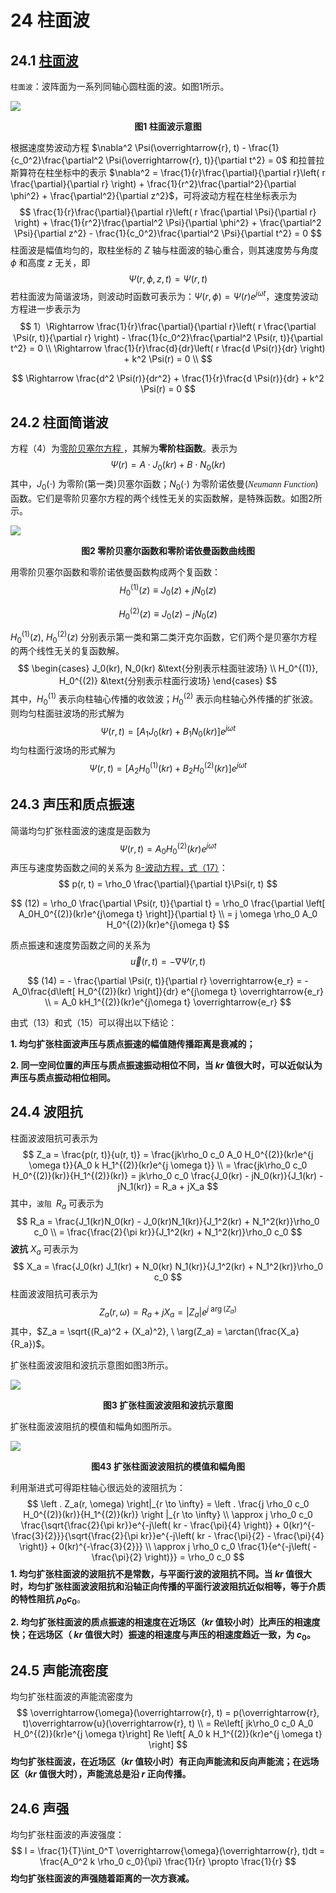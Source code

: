 # 24 柱面波

## 24.1 [柱面波](https://baike.baidu.com/item/%E6%9F%B1%E9%9D%A2%E6%B3%A2/2962710?fr=aladdin)

`柱面波`：波阵面为一系列同轴心圆柱面的波。如图1所示。

![](../resources/Chapter1-声学基础/柱面波.png)

<center><b>图1 柱面波示意图</b></center>

根据速度势波动方程 $\nabla^2 \Psi(\overrightarrow{r}, t) - \frac{1}{c_0^2}\frac{\partial^2 \Psi(\overrightarrow{r}, t)}{\partial t^2} = 0$ 和拉普拉斯算符在柱坐标中的表示 $\nabla^2 = \frac{1}{r}\frac{\partial}{\partial r}\left( r \frac{\partial}{\partial r} \right) + \frac{1}{r^2}\frac{\partial^2}{\partial \phi^2} + \frac{\partial^2}{\partial z^2}$，可将波动方程在柱坐标表示为
$$
\frac{1}{r}\frac{\partial}{\partial r}\left( r \frac{\partial \Psi}{\partial r} \right) + \frac{1}{r^2}\frac{\partial^2 \Psi}{\partial \phi^2} + \frac{\partial^2 \Psi}{\partial z^2} - \frac{1}{c_0^2}\frac{\partial^2 \Psi}{\partial t^2} = 0
$$
柱面波是幅值均匀的，取柱坐标的 $Z$ 轴与柱面波的轴心重合，则其速度势与角度 $\phi$ 和高度 $z$ 无关，即
$$
\Psi(r, \phi, z, t) = \Psi(r, t)
$$
若柱面波为简谐波场，则波动时函数可表示为：$\Psi(r, \phi) = \Psi(r)e^{j \omega t}$，速度势波动方程进一步表示为
$$
1）\Rightarrow \frac{1}{r}\frac{\partial}{\partial r}\left( r \frac{\partial \Psi(r, t)}{\partial r} \right) - \frac{1}{c_0^2}\frac{\partial^2 \Psi(r, t)}{\partial t^2} = 0 \\
\Rightarrow \frac{1}{r}\frac{d}{dr}\left( r \frac{d \Psi(r)}{dr} \right) + k^2 \Psi(r) = 0 \\
$$

$$
\Rightarrow \frac{d^2 \Psi(r)}{dr^2} + \frac{1}{r}\frac{d \Psi(r)}{dr} + k^2 \Psi(r) = 0
$$

## 24.2 柱面简谐波

方程（4）为[零阶贝塞尔方程 ](https://baike.baidu.com/item/%E8%B4%9D%E5%A1%9E%E5%B0%94%E5%87%BD%E6%95%B0/3431101?fr=aladdin)，其解为**零阶柱函数**。表示为
$$
\Psi(r) = A \cdot J_0(kr) + B \cdot N_0(kr)
$$
其中，$J_0(\cdot)$ 为零阶(第一类)贝塞尔函数；$N_0(\cdot)$ 为零阶诺依曼(<font face="Times"><i>Neumann Function</i></font>)函数。它们是零阶贝塞尔方程的两个线性无关的实函数解，是特殊函数。如图2所示。

![](../resources/Chapter1-声学基础/零阶贝塞尔函数与零阶诺依曼函数曲线图.png)

<center><b>图2 零阶贝塞尔函数和零阶诺依曼函数曲线图</b></center>

用零阶贝塞尔函数和零阶诺依曼函数构成两个复函数：
$$
H_0^{(1)}(z) \equiv J_0(z) + jN_0(z) 
$$

$$
H_0^{(2)}(z) \equiv J_0(z) - jN_0(z) 
$$

$H_0^{(1)}(z),\  H_0^{(2)}(z)$ 分别表示第一类和第二类汗克尔函数，它们两个是贝塞尔方程的两个线性无关的复函数解。
$$
\begin{cases}
J_0(kr), N_0(kr) &\text{分别表示柱面驻波场} \\
H_0^{(1)}, H_0^{(2)} &\text{分别表示柱面行波场}
\end{cases}
$$
其中，$H_0^{(1)}$ 表示向柱轴心传播的收敛波；$H_0^{(2)}$ 表示向柱轴心外传播的扩张波。则均匀柱面驻波场的形式解为
$$
\Psi(r, t) = \left[ A_1J_0(kr) + B_1 N_0(kr) \right]e^{j \omega t}
$$
均匀柱面行波场的形式解为
$$
\Psi(r, t) = \left[ A_2H_0^{(1)}(kr) + B_2H_0^{(2)}(kr) \right]e^{j \omega t}
$$

## 24.3 声压和质点振速

简谐均匀扩张柱面波的速度是函数为
$$
\Psi(r, t) = A_0H_0^{(2)}(kr)e^{j \omega t}
$$
声压与速度势函数之间的关系为 [8-波动方程，式（17）](./8-波动方程.md)：
$$
p(r, t) = \rho_0 \frac{\partial}{\partial t}\Psi(r, t)
$$

$$
(12) = \rho_0 \frac{\partial \Psi(r, t)}{\partial t} = \rho_0 \frac{\partial 
\left[
	A_0H_0^{(2)}(kr)e^{j\omega t}
\right]}{\partial t} \\ 
= j \omega \rho_0 A_0 H_0^{(2)}(kr)e^{j\omega t}
$$

质点振速和速度势函数之间的关系为
$$
\overrightarrow{u}(r, t) = - \nabla \Psi(r, t)
$$

$$
(14) = - \frac{\partial \Psi(r, t)}{\partial r} \overrightarrow{e_r} 
= -A_0\frac{d\left[ H_0^{(2)}(kr) \right]}{dr} e^{j\omega t} \overrightarrow{e_r} \\
= A_0 kH_1^{(2)}(kr)e^{j\omega t} \overrightarrow{e_r}
$$

由式（13）和式（15）可以得出以下结论：

**1. 均匀扩张柱面波声压与质点振速的幅值随传播距离是衰减的；**

**2. 同一空间位置的声压与质点振速振动相位不同，当 $kr$ 值很大时，可以近似认为声压与质点振动相位相同。**

## 24.4 波阻抗

柱面波波阻抗可表示为
$$
Z_a = \frac{p(r, t)}{u(r, t)} = \frac{jk\rho_0 c_0 A_0 H_0^{(2)}(kr)e^{j \omega t}}{A_0 k H_1^{(2)}(kr)e^{j \omega t}} \\ = \frac{jk\rho_0 c_0 H_0^{(2)}(kr)}{H_1^{(2)}(kr)} = 
jk\rho_0 c_0 \frac{J_0(kr) - jN_0(kr)}{J_1(kr) - jN_1(kr)} = R_a + jX_a
$$
其中，`波阻 `$R_a$ 可表示为
$$
R_a = \frac{J_1(kr)N_0(kr) - J_0(kr)N_1(kr)}{J_1^2(kr) + N_1^2(kr)}\rho_0 c_0 \\
 = \frac{\frac{2}{\pi kr}}{J_1^2(kr) + N_1^2(kr)}\rho_0 c_0
$$
 **波抗** $X_a$ 可表示为
$$
X_a = \frac{J_0(kr) J_1(kr) + N_0(kr) N_1(kr)}{J_1^2(kr) + N_1^2(kr)}\rho_0 c_0
$$
柱面波波阻抗可表示为
$$
Z_a(r, \omega) = R_a + j X_a = \left| Z_a \right| e ^{j \ \arg(Z_a)}
$$
其中，$Z_a = \sqrt{(R_a)^2 + (X_a)^2}, \ \arg(Z_a) = \arctan(\frac{X_a}{R_a})$。

扩张柱面波波阻和波抗示意图如图3所示。

![](../resources/Chapter1-声学基础/柱面波波阻和波抗.jpg)

<center><b>图3 扩张柱面波波阻和波抗示意图</b></center>

扩张柱面波波阻抗的模值和幅角如图所示。

![](../resources/Chapter1-声学基础/柱面波幅值和相位.jpg)

<center><b>图43 扩张柱面波波阻抗的模值和幅角图</b></center>

利用渐进式可得距柱轴心很远处的波阻抗为：
$$
\left . Z_a(r, \omega) \right|_{r \to \infty} = \left . \frac{j \rho_0 c_0 H_0^{(2)}(kr)}{H_1^{(2)}(kr)} \right |_{r \to \infty} \\ 
\approx j \rho_0 c_0 \frac{\sqrt{\frac{2}{\pi kr}}e^{-j\left( kr - \frac{\pi}{4} \right)} + 0(kr)^{-\frac{3}{2}}}{\sqrt{\frac{2}{\pi kr}}e^{-j\left( kr - \frac{\pi}{2} - \frac{\pi}{4} \right)} + 0(kr)^{-\frac{3}{2}}} \\
\approx j \rho_0 c_0 \frac{1}{e^{-j\left( - \frac{\pi}{2} \right)}} = \rho_0 c_0
$$
**1. 均匀扩张柱面波的波阻抗不是常数，与平面行波的波阻抗不同。当 $kr$ 值很大时，均匀扩张柱面波波阻抗和沿轴正向传播的平面行波波阻抗近似相等，等于介质的特性阻抗 $\rho_0 c_0$**。

**2. 均匀扩张柱面波的质点振速的相速度在近场区（$kr$ 值较小时）比声压的相速度快；在远场区（ $kr$ 值很大时）振速的相速度与声压的相速度趋近一致，为 $c_0$。**

## 24.5 声能流密度

均匀扩张柱面波的声能流密度为
$$
\overrightarrow{\omega}(\overrightarrow{r}, t) = p(\overrightarrow{r}, t)\overrightarrow{u}(\overrightarrow{r}, t) \\
= Re\left[ jk\rho_0 c_0 A_0 H_0^{(2)}(kr)e^{j \omega t}\right] Re \left[ A_0 k H_1^{(2)}(kr)e^{j \omega t} \right]
$$
**均匀扩张柱面波，在近场区（$kr$ 值较小时）有正向声能流和反向声能流；在远场区（$kr$ 值很大时），声能流总是沿 $r$ 正向传播。**

## 24.6 声强

均匀扩张柱面波的声波强度：
$$
I = \frac{1}{T}\int_0^T \overrightarrow{\omega}(\overrightarrow{r}, t)dt = \frac{A_0^2 k \rho_0 c_0}{\pi} \frac{1}{r} \propto \frac{1}{r}
$$
**均匀扩张柱面波的声强随着距离的一次方衰减。**

